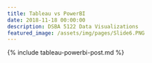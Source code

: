 ```yaml
---
title: Tableau vs PowerBI
date: 2018-11-18 00:00:00
description: DSBA 5122 Data Visualizations
featured_image: /assets/img/pages/Slide6.PNG
---
```


{% include tableau-powerbi-post.md %}

